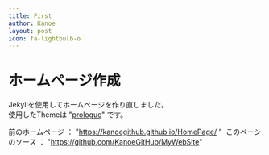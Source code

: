 ```yaml
---
title: First
author: Kanoe
layout: post
icon: fa-lightbulb-o
---
```

# ホームページ作成

Jekyllを使用してホームページを作り直しました。  
使用したThemeは "[prologue](https://github.com/chrisbobbe/jekyll-theme-prologue)"  です。

前のホームページ ： "https://kanoegithub.github.io/HomePage/ " 
このペーシのソース ： "https://github.com/KanoeGitHub/MyWebSite"
